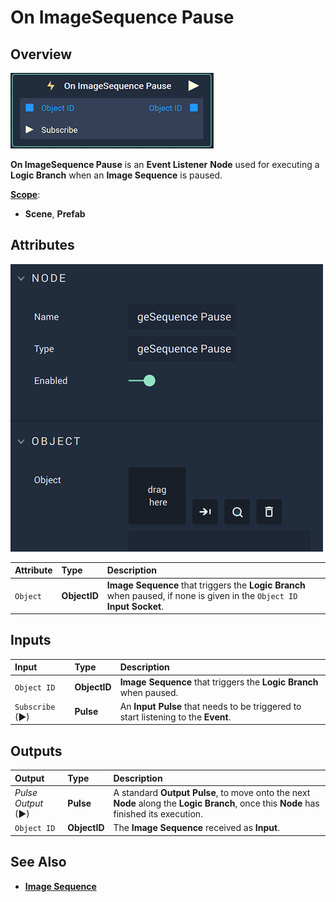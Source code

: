 # On ImageSequence Pause

## Overview

![The On ImageSequence Pause Node.](../../../.gitbook/assets/onimagesequencepausenode.png)

**On ImageSequence Pause** is an **Event Listener** **Node** used for executing a **Logic Branch** when an **Image Sequence** is paused.

[**Scope**](../overview.md#scopes):
*  **Scene**, **Prefab**

## Attributes

![The On ImageSequence Pause Node Attributes.](../../../.gitbook/assets/onimagesequencepauseattributes.png)

| Attribute | Type | Description |
| :--- | :--- | :--- |
| `Object` | **ObjectID** | **Image Sequence** that triggers the **Logic Branch** when paused, if none is given in the `Object ID` **Input Socket**. |

## Inputs

| Input | Type | Description |
| :--- | :--- | :--- |
| `Object ID` | **ObjectID** | **Image Sequence** that triggers the **Logic Branch** when paused. |
| `Subscribe` (►)|**Pulse** | An **Input Pulse** that needs to be triggered to start listening to the **Event**. |

## Outputs

| Output | Type | Description |
| :--- | :--- | :--- |
| _Pulse Output_ \(►\) | **Pulse** | A standard **Output Pulse**, to move onto the next **Node** along the **Logic Branch**, once this **Node** has finished its execution. |
| `Object ID` | **ObjectID** | The **Image Sequence** received as **Input**. | 

## See Also

* [**Image Sequence**](./)

